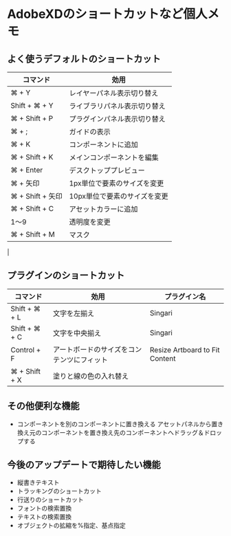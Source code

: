 # AdobeXDのショートカットなど個人メモ

## よく使うデフォルトのショートカット
|コマンド|効用|
|--------|----|
|⌘ + Y|レイヤーパネル表示切り替え|
|Shift + ⌘ + Y|ライブラリパネル表示切り替え|
|⌘ + Shift + P|プラグインパネル表示切り替え|
|⌘ + ;|ガイドの表示|
|⌘ + K|コンポーネントに追加|
|⌘ + Shift + K|メインコンポーネントを編集|
|⌘ + Enter|デスクトッププレビュー|
|⌘ + 矢印|1px単位で要素のサイズを変更|
|⌘ + Shift + 矢印|10px単位で要素のサイズを変更|
|⌘ + Shift + C|アセットカラーに追加|
|1〜9|透明度を変更|
|⌘ + Shift + M|マスク|
|

## プラグインのショートカット
|コマンド|効用|プラグイン名|
|--------|----|------------|
|Shift + ⌘ + L|文字を左揃え|Singari|
|Shift + ⌘ + C|文字を中央揃え|Singari|
|Control + F|アートボードのサイズをコンテンツにフィット|Resize Artboard to Fit Content|
|⌘ + Shift + X|塗りと線の色の入れ替え|

## その他便利な機能
- コンポーネントを別のコンポーネントに置き換える
	アセットパネルから置き換え元のコンポーネントを置き換え先のコンポーネントへドラッグ＆ドロップする

## 今後のアップデートで期待したい機能
- 縦書きテキスト
- トラッキングのショートカット
- 行送りのショートカット
- フォントの検索置換
- テキストの検索置換
- オブジェクトの拡縮を%指定、基点指定
